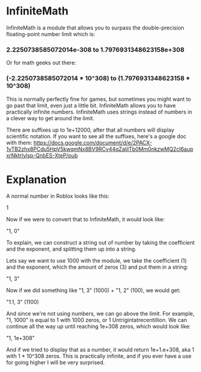 # InfiniteMath

InfiniteMath is a module that allows you to surpass the double-precision floating-point number limit which is:

### 2.2250738585072014e-308 to 1.7976931348623158e+308

Or for math geeks out there:

### (-2.2250738585072014 * 10^308) to (1.7976931348623158 * 10^308)

This is normally perfectly fine for games, but sometimes you might want to go past that limit, even just a little bit. InfiniteMath allows you to have practically infinite numbers.
InfiniteMath uses strings instead of numbers in a clever way to get around the limit.

There are suffixes up to 1e+12000, after that all numbers will display scientific notation. If you want to see all the suffixes, here's a google doc with them: https://docs.google.com/document/d/e/2PACX-1vTB2zhx8PCdu5HpV5kwqmNx8BV9RCv44qZaljlTb0Mm0nkzwMQ2cI6aupxrNktrlylsp-QnbES-XteP/pub

# Explanation

A normal number in Roblox looks like this:

1

Now if we were to convert that to InfiniteMath, it would look like:

"1, 0"

To explain, we can construct a string out of number by taking the coefficient and the exponent, and splitting them up into a string.

Lets say we want to use 1000 with the module, we take the coefficient (1) and the exponent, which the amount of zeros (3) and put them in a string:

"1, 3"

Now if we did something like "1, 3" (1000) + "1, 2" (100), we would get:

"1.1, 3" (1100)

And since we're not using numbers, we can go above the limit. For example, "1, 1000" is equal to 1 with 1000 zeros, or 1 Untrigintatrecentillion. We can continue all the way up until reaching 1e+308 zeros, which would look like:

"1, 1e+308"

And if we tried to display that as a number, it would return 1e+1.e+308, aka 1 with 1 * 10^308 zeros. This is practically infinite, and if you ever have a use for going higher I will be very surprised.

